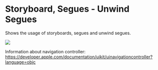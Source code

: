 # Storyboard, Segues - Unwind Segues

Shows the usage of storyboards, segues and unwind segues.

<img src="https://user-images.githubusercontent.com/4823319/92323282-cfba7080-f07a-11ea-89e8-3709b5509912.png">

Information about navigation controller:
https://developer.apple.com/documentation/uikit/uinavigationcontroller?language=objc
